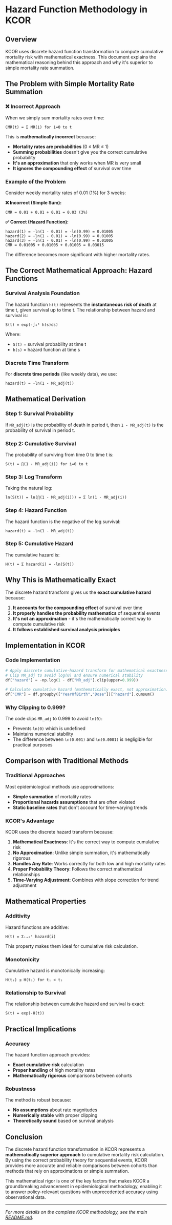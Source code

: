 # Hazard Function Methodology in KCOR

## Overview

KCOR uses discrete hazard function transformation to compute cumulative mortality risk with mathematical exactness. This document explains the mathematical reasoning behind this approach and why it's superior to simple mortality rate summation.

## The Problem with Simple Mortality Rate Summation

### ❌ Incorrect Approach

When we simply sum mortality rates over time:
```
CMR(t) = Σ MR(i) for i=0 to t
```

This is **mathematically incorrect** because:
- **Mortality rates are probabilities** (0 ≤ MR ≤ 1)
- **Summing probabilities** doesn't give you the correct cumulative probability
- **It's an approximation** that only works when MR is very small
- **It ignores the compounding effect** of survival over time

### Example of the Problem

Consider weekly mortality rates of 0.01 (1%) for 3 weeks:

**❌ Incorrect (Simple Sum):**
```
CMR = 0.01 + 0.01 + 0.01 = 0.03 (3%)
```

**✅ Correct (Hazard Function):**
```
hazard(1) = -ln(1 - 0.01) = -ln(0.99) = 0.01005
hazard(2) = -ln(1 - 0.01) = -ln(0.99) = 0.01005  
hazard(3) = -ln(1 - 0.01) = -ln(0.99) = 0.01005
CMR = 0.01005 + 0.01005 + 0.01005 = 0.03015
```

The difference becomes more significant with higher mortality rates.

## The Correct Mathematical Approach: Hazard Functions

### Survival Analysis Foundation

The hazard function `h(t)` represents the **instantaneous risk of death** at time t, given survival up to time t. The relationship between hazard and survival is:

```
S(t) = exp(-∫₀ᵗ h(s)ds)
```

Where:
- `S(t)` = survival probability at time t
- `h(s)` = hazard function at time s

### Discrete Time Transform

For **discrete time periods** (like weekly data), we use:

```
hazard(t) = -ln(1 - MR_adj(t))
```

## Mathematical Derivation

### Step 1: Survival Probability

If `MR_adj(t)` is the probability of death in period t, then `1 - MR_adj(t)` is the probability of survival in period t.

### Step 2: Cumulative Survival

The probability of surviving from time 0 to time t is:
```
S(t) = ∏(1 - MR_adj(i)) for i=0 to t
```

### Step 3: Log Transform

Taking the natural log:
```
ln(S(t)) = ln(∏(1 - MR_adj(i))) = Σ ln(1 - MR_adj(i))
```

### Step 4: Hazard Function

The hazard function is the negative of the log survival:
```
hazard(t) = -ln(1 - MR_adj(t))
```

### Step 5: Cumulative Hazard

The cumulative hazard is:
```
H(t) = Σ hazard(i) = -ln(S(t))
```

## Why This is Mathematically Exact

The discrete hazard transform gives us the **exact cumulative hazard** because:

1. **It accounts for the compounding effect** of survival over time
2. **It properly handles the probability mathematics** of sequential events
3. **It's not an approximation** - it's the mathematically correct way to compute cumulative risk
4. **It follows established survival analysis principles**

## Implementation in KCOR

### Code Implementation

```python
# Apply discrete cumulative-hazard transform for mathematical exactness
# Clip MR_adj to avoid log(0) and ensure numerical stability
df["hazard"] = -np.log(1 - df["MR_adj"].clip(upper=0.999))

# Calculate cumulative hazard (mathematically exact, not approximation)
df["CMR"] = df.groupby(["YearOfBirth","Dose"])["hazard"].cumsum()
```

### Why Clipping to 0.999?

The code clips `MR_adj` to 0.999 to avoid `ln(0)`:
- Prevents `ln(0)` which is undefined
- Maintains numerical stability
- The difference between `ln(0.001)` and `ln(0.0001)` is negligible for practical purposes

## Comparison with Traditional Methods

### Traditional Approaches

Most epidemiological methods use approximations:
- **Simple summation** of mortality rates
- **Proportional hazards assumptions** that are often violated
- **Static baseline rates** that don't account for time-varying trends

### KCOR's Advantage

KCOR uses the discrete hazard transform because:

1. **Mathematical Exactness**: It's the correct way to compute cumulative risk
2. **No Approximation**: Unlike simple summation, it's mathematically rigorous
3. **Handles Any Rate**: Works correctly for both low and high mortality rates
4. **Proper Probability Theory**: Follows the correct mathematical relationships
5. **Time-Varying Adjustment**: Combines with slope correction for trend adjustment

## Mathematical Properties

### Additivity

Hazard functions are additive:
```
H(t) = Σᵢ₌₀ᵗ hazard(i)
```

This property makes them ideal for cumulative risk calculation.

### Monotonicity

Cumulative hazard is monotonically increasing:
```
H(t₁) ≤ H(t₂) for t₁ < t₂
```

### Relationship to Survival

The relationship between cumulative hazard and survival is exact:
```
S(t) = exp(-H(t))
```

## Practical Implications

### Accuracy

The hazard function approach provides:
- **Exact cumulative risk** calculation
- **Proper handling** of high mortality rates
- **Mathematically rigorous** comparisons between cohorts

### Robustness

The method is robust because:
- **No assumptions** about rate magnitudes
- **Numerically stable** with proper clipping
- **Theoretically sound** based on survival analysis

## Conclusion

The discrete hazard function transformation in KCOR represents a **mathematically superior approach** to cumulative mortality risk calculation. By using the correct probability theory for sequential events, KCOR provides more accurate and reliable comparisons between cohorts than methods that rely on approximations or simple summation.

This mathematical rigor is one of the key factors that makes KCOR a groundbreaking advancement in epidemiological methodology, enabling it to answer policy-relevant questions with unprecedented accuracy using observational data.

---

*For more details on the complete KCOR methodology, see the main [README.md](../README.md).*
